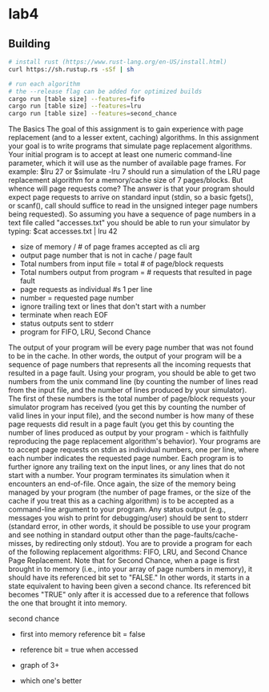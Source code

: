 # lab4

## Building

```bash
# install rust (https://www.rust-lang.org/en-US/install.html)
curl https://sh.rustup.rs -sSf | sh

# run each algorithm
# the --release flag can be added for optimized builds
cargo run [table size] --features=fifo
cargo run [table size] --features=lru
cargo run [table size] --features=second_chance
```

The Basics
The goal of this assignment is to gain experience with page replacement (and to a lesser extent, caching) algorithms. In this assignment your goal is to write programs that simulate page replacement algorithms. Your initial program is to accept at least one numeric command-line parameter, which it will use as the number of available page frames. 
For example:
$lru 27
or
$simulate -lru 7
should run a simulation of the LRU page replacement algorithm for a memory/cache size of 7 pages/blocks. But whence will page requests come? The answer is that your program should expect page requests to arrive on standard input (stdin, so a basic fgets(), or scanf(), call should suffice to read in the unsigned integer page numbers being requested). So assuming you have a sequence of page numbers in a text file called "accesses.txt" you should be able to run your simulator by typing:
$cat accesses.txt | lru 42

* size of memory / # of page frames accepted as cli arg
* output page number that is not in cache / page fault
* Total numbers from input file = total # of page/block requests
* Total numbers output from program = # requests that resulted in page fault
* page requests as individual #s 1 per line
* number = requested page number
* ignore trailing text or lines that don't start with a number
* terminate when reach EOF
* status outputs sent to stderr
* program for FIFO, LRU, Second Chance

The output of your program will be every page number that was not found to be in the cache. In other words, the output of your program will be a sequence of page numbers that represents all the incoming requests that resulted in a page fault. Using your program, you should be able to get two numbers from the unix command line (by counting the number of lines read from the input file, and the number of lines produced by your simulator). The first of these numbers is the total number of page/block requests your simulator program has received (you get this by counting the number of valid lines in your input file), and the second number is how many of these page requests did result in a page fault (you get this by counting the number of lines produced as output by your program - which is faithfully reproducing the page replacement algorithm's behavior).
Your programs are to accept page requests on stdin as individual numbers, one per line, where each number indicates the requested page number. Each program is to further ignore any trailing text on the input lines, or any lines that do not start with a number. Your program terminates its simulation when it encounters an end-of-file. Once again, the size of the memory being managed by your program (the number of page frames, or the size of the cache if you treat this as a caching algorithm) is to be accepted as a command-line argument to your program. Any status output (e.g., messages you wish to print for debugging/user) should be sent to stderr (standard error, in other words, it should be possible to use your program and see nothing in standard output other than the page-faults/cache-misses, by redirecting only stdout).
You are to provide a program for each of the following replacement algorithms: FIFO, LRU, and Second Chance Page Replacement.
Note that for Second Chance, when a page is first brought in to memory (i.e., into your array of page numbers in memory), it should have its referenced bit set to "FALSE." In other words, it starts in a state equivalent to having been given a second chance. Its referenced bit becomes "TRUE"  only after it is accessed due to a reference that follows the one that brought it into memory.

second chance

* first into memory reference bit = false
* reference bit = true when accessed

* graph of 3+
* which one's better

